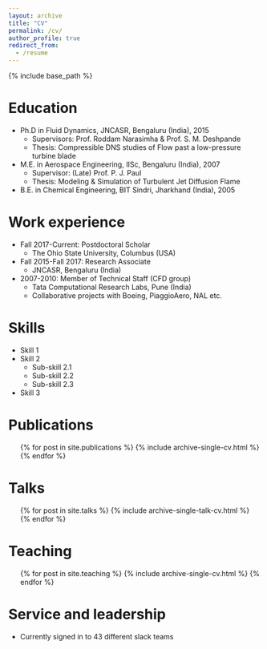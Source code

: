 ```yaml
---
layout: archive
title: "CV"
permalink: /cv/
author_profile: true
redirect_from:
  - /resume
---
```


{% include base_path %}

Education
======
* Ph.D in Fluid Dynamics, JNCASR, Bengaluru (India), 2015
  * Supervisors: Prof. Roddam Narasimha & Prof. S. M. Deshpande
  * Thesis: Compressible DNS studies of Flow past a low-pressure turbine blade
* M.E. in Aerospace Engineering, IISc, Bengaluru (India), 2007
  * Supervisor: (Late) Prof. P. J. Paul
  * Thesis: Modeling & Simulation of Turbulent Jet Diffusion Flame
* B.E. in Chemical Engineering, BIT Sindri, Jharkhand (India), 2005

Work experience
======
* Fall 2017-Current: Postdoctoral Scholar
  * The Ohio State University, Columbus (USA)
* Fall 2015-Fall 2017: Research Associate
  * JNCASR, Bengaluru (India)
* 2007-2010: Member of Technical Staff (CFD group)
  * Tata Computational Research Labs, Pune (India)
  * Collaborative projects with Boeing, PiaggioAero, NAL etc. 
  
Skills
======
* Skill 1
* Skill 2
  * Sub-skill 2.1
  * Sub-skill 2.2
  * Sub-skill 2.3
* Skill 3

Publications
======
  <ul>{% for post in site.publications %}
    {% include archive-single-cv.html %}
  {% endfor %}</ul>
  
Talks
======
  <ul>{% for post in site.talks %}
    {% include archive-single-talk-cv.html %}
  {% endfor %}</ul>
  
Teaching
======
  <ul>{% for post in site.teaching %}
    {% include archive-single-cv.html %}
  {% endfor %}</ul>
  
Service and leadership
======
* Currently signed in to 43 different slack teams
